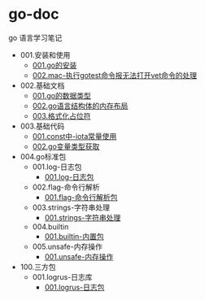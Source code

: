 # go-doc
go 语言学习笔记

- 001.安装和使用
    - [001.go的安装](./001.安装和使用/001.go的安装.md)
    - [002.mac-执行gotest命令报无法打开vet命令的处理](./001.安装和使用/002.mac-执行gotest命令报无法打开vet命令的处理.md)
- 002.基础文档
    - [001.go的数据类型](./002.基础文档/001.go的数据类型.md)
    - [002.go语言结构体的内存布局](./002.基础文档/002.go语言结构体的内存布局.md)
    - [003.格式化占位符](./002.基础文档/003.格式化占位符.md)
- 003.基础代码
    - [001.const中-iota常量使用](./003.基础代码/001.const中-iota常量使用.md)
    - [002.go变量类型获取](./003.基础代码/002.go变量类型获取.md)
- 004.go标准包
    - 001.log-日志包
        - [001.log-日志包](./004.go标准包/001.log-日志包/001.log-日志包.md)
    - 002.flag-命令行解析
        - [001.flag-命令行解析包](./004.go标准包/002.flag-命令行解析/001.flag-命令行解析包.md)
    - 003.strings-字符串处理
        - [001.strings-字符串处理](./004.go标准包/003.strings-字符串处理/001.strings-字符串处理.md)
    - 004.builtin
        - [001.builtin-内置包](./004.go标准包/004.builtin/001.builtin-内置包.md)
    - 005.unsafe-内存操作
        - [001.unsafe-内存操作](./004.go标准包/005.unsafe-内存操作/001.unsafe-内存操作.md)
- 100.三方包
    - 001.logrus-日志库
        - [001.logrus-日志包](./100.三方包/001.logrus-日志库/001.logrus-日志包.md)
